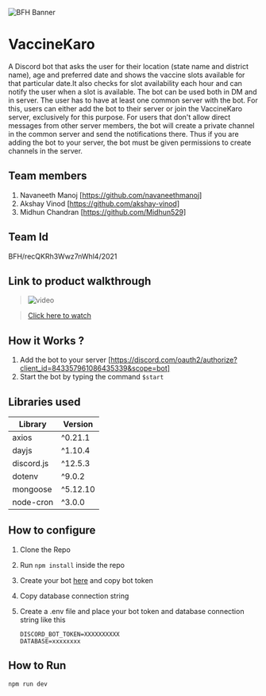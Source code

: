 ![BFH Banner](https://trello-attachments.s3.amazonaws.com/542e9c6316504d5797afbfb9/542e9c6316504d5797afbfc1/39dee8d993841943b5723510ce663233/Frame_19.png)
# VaccineKaro
A Discord bot that asks the user for their location (state name and district name), age and preferred date and shows the vaccine slots available for that particular date.It also checks for slot availability each hour and can notify the user when a slot is available. The bot can be used both in DM and in server. The user has to have at least one common server with the bot. For this, users can either add the bot to their server or join the VaccineKaro server, exclusively for this purpose.
For users that don't allow direct messages from other server members, the bot will create a private channel in the common server and send the notifications there. Thus if you are adding the bot to your server, the bot must be given permissions to create channels in the server.

## Team members
1. Navaneeth Manoj [https://github.com/navaneethmanoj]
2. Akshay Vinod [https://github.com/akshay-vinod]
3. Midhun Chandran [https://github.com/Midhun529]
## Team Id
BFH/recQKRh3Wwz7nWhl4/2021
## Link to product walkthrough
>![video](https://cdn.loom.com/sessions/thumbnails/ec162a48f08144bb9257a4c2e65657d8-with-play.gif)

>[Click here to watch](https://www.loom.com/share/ec162a48f08144bb9257a4c2e65657d8)
## How it Works ?
1. Add the bot to your server  [https://discord.com/oauth2/authorize?client_id=843357961086435339&scope=bot]
2. Start the bot by typing the command  `$start`
## Libraries used

| Library | Version |
|---------|---------|
| axios   | ^0.21.1 |
| dayjs | ^1.10.4 |
| discord.js | ^12.5.3 |
| dotenv | ^9.0.2 |
|mongoose| ^5.12.10 |
| node-cron | ^3.0.0 | 


## How to configure
1. Clone the Repo
2. Run `npm install` inside the repo
3. Create your bot [here](https://discord.com/developers/applications) and copy bot token
4. Copy database connection string
5. Create a .env file and place your bot token and database connection string like this

    `DISCORD_BOT_TOKEN=XXXXXXXXXX`<br />
     `DATABASE=xxxxxxxx`

## How to Run
`npm run dev`
